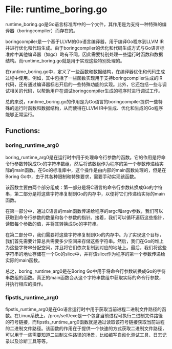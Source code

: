 # File: runtime_boring.go

runtime_boring.go是Go语言标准库中的一个文件，其作用是为支持一种特殊的编译器（boringcompiler）而存在的。

boringcompiler是一个基于LLVM的Go语言编译器，用于编译Go程序到LLVM IR并进行优化和代码生成。由于boringcompiler的优化和代码生成方式与Go语言标准库中其他编译器（如gc）略有不同，因此需要特别处理一些运行时函数和数据结构。而runtime_boring.go就是用于实现这些特别处理的。

在runtime_boring.go中，定义了一些函数和数据结构，在编译器优化和代码生成过程中使用。例如，其中包括了一些函数实现用于支持boringcompiler生成的IR代码，还有通过编译器标志开启的一些特殊功能的实现。此外，它还包括一些与调试相关的代码，以帮助用户在调试boringcompiler生成的程序时进行调试工作。

总的来说，runtime_boring.go的作用是为Go语言的boringcompiler提供一些特殊的运行时函数和数据结构，从而使得在LLVM IR中生成、优化和生成的Go程序能够正常运行。

## Functions:

### boring_runtime_arg0

boring_runtime_arg0是在运行时中用于处理命令行参数的函数。它的作用是将命令行参数转换成Go的字符串数组，然后将该数组作为程序的第一个参数传递给实际的main函数。在Go的标准库中，这个操作是由内部的main函数处理的，但是在Boring Go中，由于其各种限制和特殊要求，需要手动实现该函数。

该函数主要由两个部分组成：第一部分是将C语言的命令行参数转换成Go的字符串，第二部分是将这些字符串复制到Go的内存中，以便将它们传递给实际的main函数。

在第一部分中，通过C语言的main函数传递给程序的argc和argv参数，我们可以获取到命令行参数的数量和各个参数的指针。接着，我们可以循环遍历这些指针，读取每个参数的值，并将其转换成Go的字符串。

在第二部分中，我们需要将这些字符串复制到Go的内存中。为了实现这个目标，我们首先需要计算总共需要多少空间来存储这些字符串。然后，我们在Go的堆上为这些字符串分配空间，并且将它们依次复制到对应的地址上。最后，我们将这些字符串的地址存储在一个Go的slice中，并将该slice作为程序的第一个参数传递给实际的main函数。

总之，boring_runtime_arg0是在Boring Go中用于将命令行参数转换成Go的字符串数组的函数。真正的main函数会从这个字符串数组中获取实际的命令行参数，并执行相应的操作。



### fipstls_runtime_arg0

fipstls_runtime_arg0是在Go语言运行时中用于获取当前进程二进制文件路径的函数。在Linux系统上，/proc/self/exe是一个包含当前进程可执行二进制文件路径的符号链接，而fipstls_runtime_arg0函数就是通过读取该符号链接获取当前进程的二进制文件路径。该函数的作用在于提供一个快速的方式获取二进制文件路径，可以用于一些需要知道二进制文件路径的场景，比如编写自动化测试工具、日志记录以及诊断工具等等。



